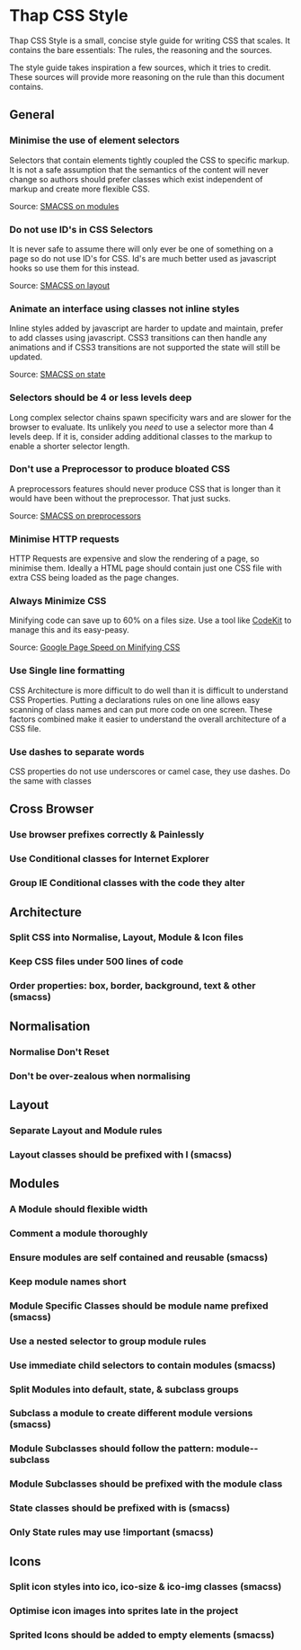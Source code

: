 # Thap CSS Style

Thap CSS Style is a small, concise style guide for writing CSS that scales.  It contains the bare essentials: The rules, the reasoning and the sources.

The style guide takes inspiration a few sources, which it tries to credit.  These sources will provide more reasoning on the rule than this document contains.

## General

### Minimise the use of element selectors 

Selectors that contain elements tightly coupled the CSS to specific markup. It is not a safe assumption that the semantics of the content will never change so authors should prefer classes which exist independent of markup and create more flexible CSS.

Source: [SMACSS on modules](http://smacss.com/book/type-module)

### Do not use ID's in CSS Selectors

It is never safe to assume there will only ever be one of something on a page so do not use ID's for CSS.  Id's are much better used as javascript hooks so use them for this instead.

Source: [SMACSS on layout](http://smacss.com/book/type-layout)

### Animate an interface using classes not inline styles

Inline styles added by javascript are harder to update and maintain, prefer to add classes using javascript.  CSS3 transitions can then handle any animations and if CSS3 transitions are not supported the state will still be updated.

Source: [SMACSS on state](http://smacss.com/book/type-state)

### Selectors should be 4 or less levels deep

Long complex selector chains spawn specificity wars and are slower for the browser to evaluate.  Its unlikely you _need_ to use a selector more than 4 levels deep.  If it is, consider adding additional classes to the markup to enable a shorter  selector length.

### Don't use a Preprocessor to produce bloated CSS

A preprocessors features should never produce CSS that is longer than it would have been without the preprocessor.  That just sucks.

Source: [SMACSS on preprocessors](https://smacss.com/book/preprocessors)

### Minimise HTTP requests

HTTP Requests are expensive and slow the rendering of a page, so minimise them. Ideally a HTML page should contain just one CSS file with extra CSS being loaded as the page changes.

### Always Minimize CSS

Minifying code can save up to 60% on a files size.  Use a tool like [CodeKit](http://incident57.com/codekit/) to manage this and its easy-peasy.

Source: [Google Page Speed on Minifying CSS](https://developers.google.com/speed/docs/best-practices/payload#MinifyCSS)

### Use Single line formatting

CSS Architecture is more difficult to do well than it is difficult to understand CSS Properties.  Putting a declarations rules on one line allows easy scanning of class names and can put more code on one screen.  These factors combined make it easier to understand the overall architecture of a CSS file.

### Use dashes to separate words

CSS properties do not use underscores or camel case, they use dashes.  Do the same with classes 

## Cross Browser

### Use browser prefixes correctly & Painlessly
### Use Conditional classes for Internet Explorer
### Group IE Conditional classes with the code they alter

## Architecture

### Split CSS into Normalise, Layout, Module & Icon files
### Keep CSS files under 500 lines of code
### Order properties: box, border, background, text & other (smacss)

## Normalisation

### Normalise Don't Reset
### Don't be over-zealous when normalising

## Layout

### Separate Layout and Module rules
### Layout classes should be prefixed with l (smacss)

## Modules

### A Module should flexible width
### Comment a module thoroughly
### Ensure modules are self contained and reusable (smacss)
### Keep module names short 
### Module Specific Classes should be module name prefixed (smacss)
### Use a nested selector to group module rules
### Use immediate child selectors to contain modules (smacss)
### Split Modules into default, state, & subclass groups
### Subclass a module to create different module versions (smacss)
### Module Subclasses should follow the pattern: module--subclass
### Module Subclasses should be prefixed with the module class
### State classes should be prefixed with is (smacss)
### Only State rules may use !important (smacss)

## Icons

### Split icon styles into ico, ico-size & ico-img classes (smacss)
### Optimise icon images into sprites late in the project 
### Sprited Icons should be added to empty elements (smacss)
















